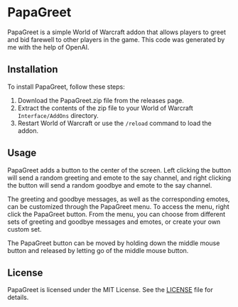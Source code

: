 # PapaGreet

PapaGreet is a simple World of Warcraft addon that allows players to greet and bid farewell to other players in the game. This code was generated by me with the help of OpenAI.

## Installation

To install PapaGreet, follow these steps:

1. Download the PapaGreet.zip file from the releases page.
2. Extract the contents of the zip file to your World of Warcraft `Interface/AddOns` directory.
3. Restart World of Warcraft or use the `/reload` command to load the addon.

## Usage

PapaGreet adds a button to the center of the screen. Left clicking the button will send a random greeting and emote to the say channel, and right clicking the button will send a random goodbye and emote to the say channel.

The greeting and goodbye messages, as well as the corresponding emotes, can be customized through the PapaGreet menu. To access the menu, right click the PapaGreet button. From the menu, you can choose from different sets of greeting and goodbye messages and emotes, or create your own custom set.

The PapaGreet button can be moved by holding down the middle mouse button and released by letting go of the middle mouse button.

## License

PapaGreet is licensed under the MIT License. See the [LICENSE](LICENSE) file for details.
